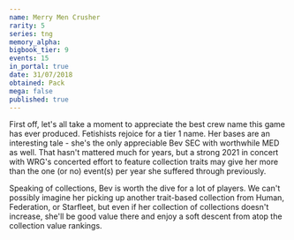 ```yaml
---
name: Merry Men Crusher
rarity: 5
series: tng
memory_alpha:
bigbook_tier: 9
events: 15
in_portal: true
date: 31/07/2018
obtained: Pack
mega: false
published: true
---
```


First off, let's all take a moment to appreciate the best crew name this game has ever produced. Fetishists rejoice for a tier 1 name. Her bases are an interesting tale - she's the only appreciable Bev SEC with worthwhile MED as well. That hasn't mattered much for years, but a strong 2021 in concert with WRG's concerted effort to feature collection traits may give her more than the one (or no) event(s) per year she suffered through previously.

Speaking of collections, Bev is worth the dive for a lot of players. We can't possibly imagine her picking up another trait-based collection from Human, Federation, or Starfleet, but even if her collection of collections doesn't increase, she'll be good value there and enjoy a soft descent from atop the collection value rankings.
